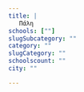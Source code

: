 ```yaml
---
title: |
   Πάλη
schools: [""]
slugSubcategory: ""
category: ""
slugCategory: ""
schoolscount: ""
city: ""

---
```


